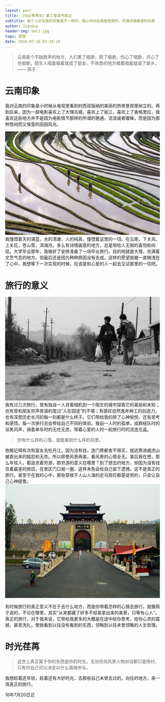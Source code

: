 ```yaml
---
layout: post
title: 《何必等来生》第三章读书笔记
subtitle: 每个人对云南的印象是不一样的，我心中的云南是惬意的，充满诗情画意的云南
author: JianGuo
header-img: dali.jpg
tags: 感悟
date: 2016-07-18 03:28:29
---
```


> 云南是个不缺歌声的地方，人们累了唱歌，困了唱歌，伤心了唱歌，开心了也唱歌，陌生人唱着唱着就成了朋友，不熟悉的地方唱着唱着就成了故乡。  
—— 燕子

# 云南印象
我对云南的印象是小时候从电视里看到的西双版纳的美丽的热带景观里树立的。再到后来，因为一部电影喜欢上了大理古城，喜欢上了丽江，喜欢上了香格里拉，我喜欢这些地方并不是因为电影情节那样的所谓的艳遇，流浪或者暧昧，而是因为那种悠闲而又惬意的田园风光。

![云南印象](/img/in-post/yunnan_in_my_heart/yunnanyinxiang.jpg)
我憧憬着天的湛蓝，水的清澈，人的纯真，憧憬着这里的一切。在云南，下关风，上关花，苍山雪，洱海月。多么有诗情画意的地方，总是带给人无限的喜悦和向往。大学毕业那年，我做好了安排准备了一场毕业旅行。目的地就是大理，充满着文艺气息的地方。但最后还是因为种种原因没有去成。这样的愿望就被一直搁浅在了心中，我想等下一次实现的时候，应该是和心爱的人一起去见证那里的一切吧。

# 旅行的意义
![旅行途中](/img/in-post/yunnan_in_my_heart/lvxing.jpg)
我有过几次旅行。曾有独自一人背着相机到一个陌生的城市探索它的美丽和未知；也有曾和朋友欢声笑语的度过“人在囧途”的不堪；有感叹自然鬼斧神工的创造力，也有深思历史长河的每一刻都是什么样子。它们带给我的除了心神愉悦，还有思考和感悟。每一次旅行总会带给自己不同的体验。独自一人时的孤单，成群结队时的谈笑风声，骑着单车时的无忧无虑，带着心爱的人时一起旅行时的流连忘返。  

> 你有什么样的心情，就能看到什么样的风景。

依稀记得有次和室友去牡丹江，因为没有钱，连门票都舍不得买，就逃票进威虎山被查出来的尴尬和无奈。所以即使风景再美，看风景的心情全无。事后我在想，那么年轻人，都追求着穷游，那穷游的意义在哪里？到了想去的地方，却因为没有钱住着最差的旅店，在景区门口晃一圈，这样未免会给自己留下遗憾。这不是真正的旅行。甚至于在我的心中，那些穿梭于人山人海的走马观花都是徒劳的，只会让自己心神疲惫。
![威虎山城](/img/in-post/yunnan_in_my_heart/weihushan.JPG)


有时候旅行的真正意义不在于去什么地方，而是你带着怎样的心情去旅行。就像燕子说的，不论在哪里，其实“从来都藏了好多不轻易拿出来的美景，只等有心人”。真正的旅行，对于我来说，它带给我更多的大概是在途中给你思考，给你心灵的震撼，甚至洗礼，使我看到以往没有看到的东西，领略到以往未曾领略的人生哲理。

# 时光荏苒
> 这世上真正属于你的东西是你的时光，无论任何风景人物对话都只是陪衬，只有你自己可以决定以什么情绪参与。

我想趁着还年轻，趁着还有大好时光，去那些自己未曾去过的，向往的地方，来一场真正的旅行。

16年7月20日记
